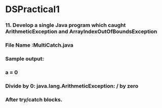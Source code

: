 # DSPractical1
### 11.	Develop a single Java program which caught ArithmeticException and ArrayIndexOutOfBoundsException 
### File Name :MultiCatch.java
### Sample output: 
### a = 0
### Divide by 0: java.lang.ArithmeticException: / by zero
### After try/catch blocks.
